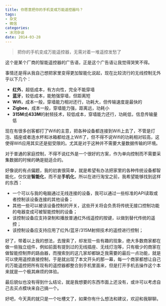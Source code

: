 ```yaml
---
title: 你愿意把你的手机变成万能遥控器吗？
tags:
- 杂文
- 微信
categories:
- 冰河杂谈
date: 2014-03-28
---
```

> 把你的手机变成万能遥控器，无需对着一堆遥控发愁了

这个是某个厂商的智能遥控器的广告语，正是这个广告语让我觉得哭笑不得。

事情还是得从我自己想把家里变得更加智能化说起，现在比较流行的无线控制无外乎以下几个：

* **红外**，超低成本，有方向性，完全不能穿墙
* **蓝牙**，较低成本，能勉强穿墙，但距离短
* **Wifi**，成本一般，穿墙能力相对还行，功耗大，但传输速度是最快的
* **Zigbee**，成本一般，穿墙能力强，距离远，功耗小
* **315M**或**433M**的射频技术，较低成本，穿墙能力还行，功耗低，信息传输量低

现在有很多创客都打了Wifi的主意，把各种设备都连接到Wifi上去了，不管是灯泡、插座或者连水杯和冰箱都给连上Wifi了，但不得不说Wifi的功耗相对较高，这使得Wifi应用其实还是挺受限的。尤其是对于这种并不需要大量数据传输的环境。

对于普通的家庭控制，不得不说红外是一个很好的方案，作为单向控制而不需要采集数据的时候的确是挺适合的。

好像说的有点偏题，我的初衷很简单，就是希望有办法把家里的各种传统设备都智能化，仅仅是**智能化**，而不是**手机化**，所以在进行淘宝之前，我希望能够找到这样的东西：

* 一个可以与我的电脑通过无线连接的设备，我可以通过一些标准的API读取或者控制该设备连接的其他设备；
* 其他一些可以被该设备控制的开关，这些开关将会负责将传统无接口控制功能的电器变成可被智能控制的设备；
* 该控制设备应支持录制和播放普通红外线遥控的按键，以做到替代传统的遥控；
* 该控制设备应支持应用了红外/蓝牙/315M射频技术的遥控进行控制；

好了，带着以上我的想法，去搜索了，却发现一些有趣的现象，绝大多数商家都在做一些独立组件，例如前面有提到过的无线插座、无线灯泡等，只有极少的商家在做智能控制界的路由器，而搜索到的这几家却都缺乏我需要的最后一点功能，就是可以使用遥控直接控制，于是就出现了本文开头的那一幕，每一个商家都想让自己的万能遥控把所有现有的遥控器都整合到手机里面来，但是打开手机去操作这个本来就是一个极其麻烦的体验。

最后貌似也没有得到什么结论，就是我想要的东西市面上还没有，或许可以考虑自己去买点模块来自己搞一个。

好吧，今天真的就只是一个吐槽文了，如果你有什么想法和建议，欢迎和我聊聊。
